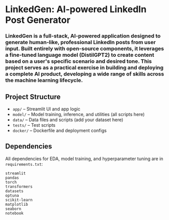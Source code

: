 
# LinkedGen: AI-powered LinkedIn Post Generator
### LinkedGen is a full-stack, AI-powered application designed to generate human-like, professional LinkedIn posts from user input. Built entirely with open-source components, it leverages a fine-tuned language model (DistilGPT2) to create content based on a user's specific scenario and desired tone. This project serves as a practical exercise in building and deploying a complete AI product, developing a wide range of skills across the machine learning lifecycle.

## Project Structure
- `app/` – Streamlit UI and app logic
- `model/` – Model training, inference, and utilities (all scripts here)
- `data/` – Data files and scripts (add your dataset here)
- `tests/` – Test scripts
- `docker/` – Dockerfile and deployment configs

## Dependencies
All dependencies for EDA, model training, and hyperparameter tuning are in `requirements.txt`:

```
streamlit
pandas
torch
transformers
datasets
optuna
scikit-learn
matplotlib
seaborn
notebook
```